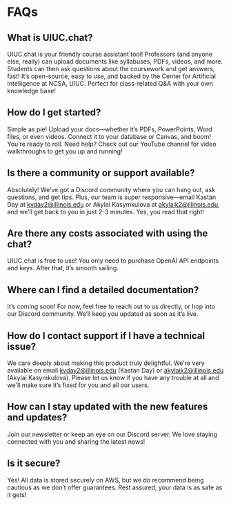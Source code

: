 # FAQs

## What is UIUC.chat?

UIUC.chat is your friendly course assistant tool! Professors (and anyone else, really) can upload documents like syllabuses, PDFs, videos, and more. Students can then ask questions about the coursework and get answers, fast! It’s open-source, easy to use, and backed by the Center for Artificial Intelligence at NCSA, UIUC. Perfect for class-related Q\&A with your own knowledge base!

## How do I get started?

Simple as pie! Upload your docs—whether it’s PDFs, PowerPoints, Word files, or even videos. Connect it to your database or Canvas, and boom! You’re ready to roll. Need help? Check out our YouTube channel for video walkthroughs to get you up and running!

## Is there a community or support available?

Absolutely! We’ve got a Discord community where you can hang out, ask questions, and get tips. Plus, our team is super responsive—email Kastan Day at kvday2@illinois.edu or Akylai Kasymkulova at akylaik2@illinois.edu, and we’ll get back to you in just 2-3 minutes. Yes, you read that right!

## Are there any costs associated with using the chat?

UIUC.chat is free to use! You only need to purchase OpenAI API endpoints and keys. After that, it’s smooth sailing.

## Where can I find a detailed documentation?

It’s coming soon! For now, feel free to reach out to us directly, or hop into our Discord community. We’ll keep you updated as soon as it’s live.

## How do I contact support if I have a technical issue?

We care deeply about making this product truly delightful. We're very available on email kvday2@illinois.edu (Kastan Day) or akylaik2@illinois.edu (Akylai Kasymkulova). Please let us know if you have any trouble at all and we'll make sure it’s fixed for you and all our users.

## How can I stay updated with the new features and updates?

Join our newsletter or keep an eye on our Discord server. We love staying connected with you and sharing the latest news!

## Is it secure?

Yes! All data is stored securely on AWS, but we do recommend being cautious as we don’t offer guarantees. Rest assured, your data is as safe as it gets!



